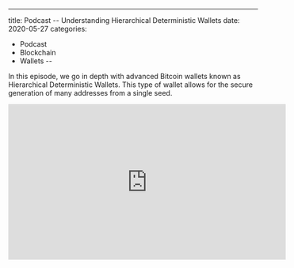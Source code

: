 ---
title: Podcast -- Understanding Hierarchical Deterministic Wallets 
date: 2020-05-27
categories:
- Podcast
- Blockchain
- Wallets 
--

In this episode, we go in depth with advanced Bitcoin wallets known as Hierarchical Deterministic Wallets. This type of wallet allows for the secure generation of many addresses from a single seed.

<iframe width="560" height="315" src="https://www.youtube.com/embed/-Cws5kMkoLQ" frameborder="0" allow="accelerometer; autoplay; clipboard-write; encrypted-media; gyroscope; picture-in-picture" allowfullscreen></iframe>
